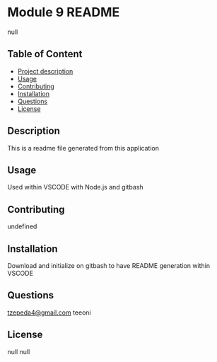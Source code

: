 
# Module 9 README
null

## Table of Content
- [Project description](#Description)
- [Usage](#Usage)
- [Contributing](#Contributing)
- [Installation](#Installation)
- [Questions](#Questions)
- [License](#License)


## Description
This is a readme file generated from this application

## Usage
Used within VSCODE with Node.js and gitbash

## Contributing
undefined

## Installation
Download and initialize on gitbash to have README generation within VSCODE

## Questions
tzepeda4@gmail.com
teeoni

## License
null
null



